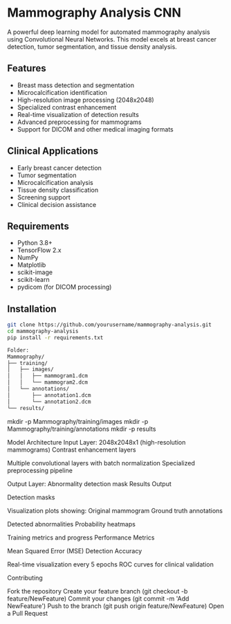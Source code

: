 # Mammography Analysis CNN

A powerful deep learning model for automated mammography analysis using Convolutional Neural Networks. This model excels at breast cancer detection, tumor segmentation, and tissue density analysis.

## Features

- Breast mass detection and segmentation
- Microcalcification identification
- High-resolution image processing (2048x2048)
- Specialized contrast enhancement
- Real-time visualization of detection results
- Advanced preprocessing for mammograms
- Support for DICOM and other medical imaging formats

## Clinical Applications

- Early breast cancer detection
- Tumor segmentation
- Microcalcification analysis
- Tissue density classification
- Screening support
- Clinical decision assistance

## Requirements

- Python 3.8+
- TensorFlow 2.x
- NumPy
- Matplotlib
- scikit-image
- scikit-learn
- pydicom (for DICOM processing)

## Installation

```bash
git clone https://github.com/yourusername/mammography-analysis.git
cd mammography-analysis
pip install -r requirements.txt

Folder:
Mammography/
├── training/
│   ├── images/
│   │   ├── mammogram1.dcm
│   │   └── mammogram2.dcm
│   └── annotations/
│       ├── annotation1.dcm
│       └── annotation2.dcm
└── results/
```

mkdir -p Mammography/training/images
mkdir -p Mammography/training/annotations
mkdir -p results

Model Architecture
Input Layer: 2048x2048x1 (high-resolution mammograms)
Contrast enhancement layers

Multiple convolutional layers with batch normalization
Specialized preprocessing pipeline

Output Layer: Abnormality detection mask
Results Output

Detection masks

Visualization plots showing:
Original mammogram
Ground truth annotations

Detected abnormalities
Probability heatmaps

Training metrics and progress
Performance Metrics

Mean Squared Error (MSE)
Detection Accuracy

Real-time visualization every 5 epochs
ROC curves for clinical validation

Contributing

Fork the repository
Create your feature branch (git checkout -b feature/NewFeature)
Commit your changes (git commit -m 'Add NewFeature')
Push to the branch (git push origin feature/NewFeature)
Open a Pull Request
